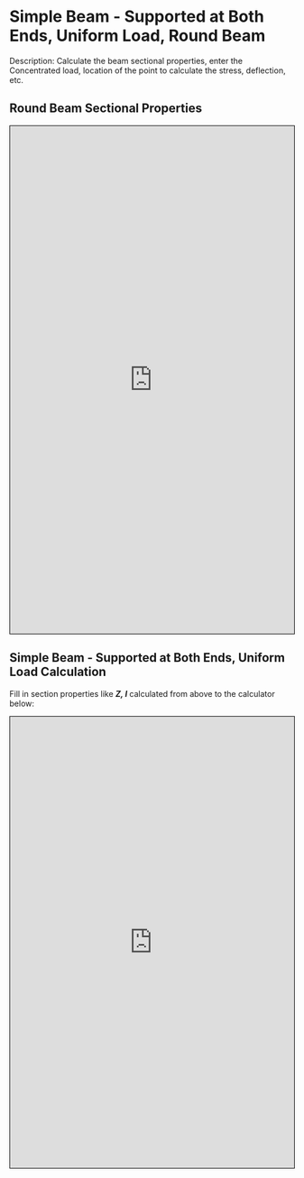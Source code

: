 # Simple Beam - Supported at Both Ends, Uniform Load, Round Beam
Description: Calculate the beam sectional properties, enter the Concentrated load, location of the point to calculate the stress, deflection, etc.

## Round Beam Sectional Properties
<iframe src="https://v2.donwen.com/embed/c-20210906.173706515-e3d-0a34fa-5e9ba3"
  width="100%" height="900" style="border:1px solid black;">
</iframe>

## Simple Beam - Supported at Both Ends, Uniform Load Calculation
Fill in section properties like ***Z, I*** calculated from above to the calculator below:  
<iframe src="https://v2.donwen.com/embed/c-20220625.004602085-e3d-014446-50ea4e"
  width="100%" height="800" style="border:1px solid black;">
</iframe>
